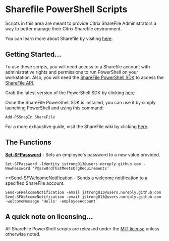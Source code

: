 # Sharefile PowerShell Scripts
Scripts in this area are meant to provide Citrix ShareFile Administrators a way to better manage their
Citrix Sharefile environment. 

You can learn more about Sharefile by visiting [here](https://www.sharefile.com). 

## Getting Started... 
To use these scripts, you will need access to a Sharefile account with administrative rights and permissions to run 
PowerShell on your workstation.
Also, you will need the [ShareFile PowerShell SDK](https://github.com/citrix/ShareFile-PowerShell) to 
access the [ShareFile API](http://api.sharefile.com/rest/).

Grab the latest version of the PowerShell SDK by clicking [here](https://github.com/citrix/ShareFile-PowerShell/releases)

Once the ShareFile PowerShell SDK is installed, you can use it by simply launching PowerShell and using this command:

    Add-PSSnapIn ShareFile

For a more exhaustive guide, visit the ShareFile wiki by clicking [here](https://github.com/citrix/ShareFile-PowerShell/wiki/Getting-Started).

## The Functions
[**Set-SFPassword**](https://github.com/jstrong013/ShareFile/blob/master/Set-SFPassword.ps1) - Sets an employee's password to a new value provided.
    
	Set-SFPassword -Identity jstrong013@users.noreply.github.com -NewPassword 'P@ssw0rdThatMeetsOrgRequirements'

[**Send-SFWelcomeNotification](https://github.com/jstrong013/ShareFile/blob/master/Send-SFWelcomeNotification.ps1) - Sends a welcome notification to
a specified ShareFile account.

    Send-SFWelcomeNotification -email jstrong013@users.noreply.github.com
	Send-SFWelcomeNotification -email jstrong013@users.noreply.github.com -welcomeMessage 'Hello' -employeeAccount
	
## A quick note on licensing... 
All ShareFile PowerShell scripts are released under the [MIT license](https://github.com/jstrong013/ShareFile/blob/master/LICENSE.txt) unless otherwise 
noted.
